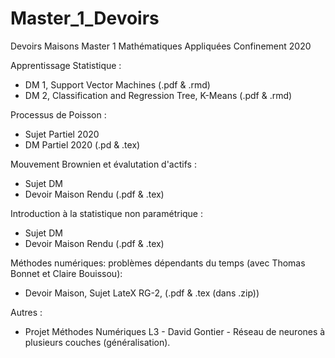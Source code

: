 # Master_1_Devoirs
Devoirs Maisons Master 1 Mathématiques Appliquées Confinement 2020

Apprentissage Statistique :
- DM 1, Support Vector Machines (.pdf & .rmd)
- DM 2, Classification and Regression Tree, K-Means (.pdf & .rmd)

Processus de Poisson :
- Sujet Partiel 2020
- DM Partiel 2020 (.pd & .tex)

Mouvement Brownien et évalutation d'actifs :
- Sujet DM
- Devoir Maison Rendu (.pdf & .tex)

Introduction à la statistique non paramétrique :
- Sujet DM
- Devoir Maison Rendu (.pdf & .tex)

Méthodes numériques: problèmes dépendants du temps (avec Thomas Bonnet et Claire Bouissou):
- Devoir Maison, Sujet LateX RG-2, (.pdf & .tex (dans .zip))

Autres :
+ Projet Méthodes Numériques L3 - David Gontier - Réseau de neurones à plusieurs couches (généralisation).
